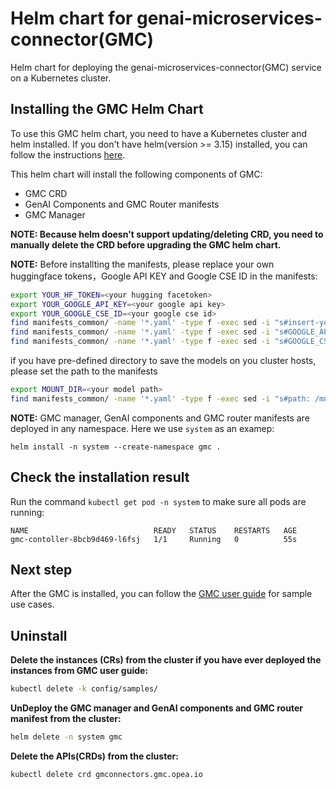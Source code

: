 # Helm chart for genai-microservices-connector(GMC)

Helm chart for deploying the genai-microservices-connector(GMC) service on a Kubernetes cluster.

## Installing the GMC Helm Chart

To use this GMC helm chart, you need to have a Kubernetes cluster and helm installed. If you don't have helm(version >= 3.15) installed, you can follow the instructions [here](https://helm.sh/docs/intro/install/).

This helm chart will install the following components of GMC:

- GMC CRD
- GenAI Components and GMC Router manifests
- GMC Manager

**NOTE: Because helm doesn't support updating/deleting CRD, you need to manually delete the CRD before upgrading the GMC helm chart.**

**NOTE:**
Before installting the manifests, please replace your own huggingface tokens，Google API KEY and Google CSE ID in the manifests:

```sh
export YOUR_HF_TOKEN=<your hugging facetoken>
export YOUR_GOOGLE_API_KEY=<your google api key>
export YOUR_GOOGLE_CSE_ID=<your google cse id>
find manifests_common/ -name '*.yaml' -type f -exec sed -i "s#insert-your-huggingface-token-here#$YOUR_HF_TOKEN#g" {} \;
find manifests_common/ -name '*.yaml' -type f -exec sed -i "s#GOOGLE_API_KEY:.*#GOOGLE_API_KEY: "$YOUR_GOOGLE_API_KEY"#g" {} \;
find manifests_common/ -name '*.yaml' -type f -exec sed -i "s#GOOGLE_CSE_ID:.*#GOOGLE_CSE_ID: "$YOUR_GOOGLE_CSE_ID"#g" {} \;
```

if you have pre-defined directory to save the models on you cluster hosts, please set the path to the manifests

```sh
export MOUNT_DIR=<your model path>
find manifests_common/ -name '*.yaml' -type f -exec sed -i "s#path: /mnt/opea-models#path: $MOUNT_DIR#g" {} \;
```

**NOTE:**
GMC manager, GenAI components and GMC router manifests are deployed in any namespace. Here we use `system` as an examep:

```console
helm install -n system --create-namespace gmc .
```

## Check the installation result

Run the command `kubectl get pod -n system` to make sure all pods are running:

```
NAME                            READY   STATUS    RESTARTS   AGE
gmc-contoller-8bcb9d469-l6fsj   1/1     Running   0          55s
```

## Next step

After the GMC is installed, you can follow the [GMC user guide](../usage_guide.md) for sample use cases.

## Uninstall

**Delete the instances (CRs) from the cluster if you have ever deployed the instances from GMC user guide:**

```sh
kubectl delete -k config/samples/
```

**UnDeploy the GMC manager and GenAI components and GMC router manifest from the cluster:**

```sh
helm delete -n system gmc
```

**Delete the APIs(CRDs) from the cluster:**

```sh
kubectl delete crd gmconnectors.gmc.opea.io
```
